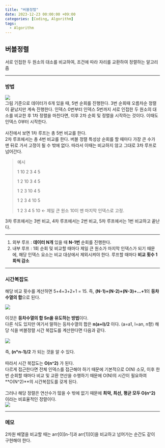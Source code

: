 ```yaml
---
title: "버블정렬"
date: 2023-12-23 00:00:00 +09:00
categories: [Coding, Algorithm]
tags:
  - Algorithm
---
```


## 버블정렬
서로 인접한 두 원소의 대소를 비교하여, 조건에 따라 자리를 교환하여 정렬하는 알고리즘

***

### 방법

![](https://velog.velcdn.com/images/doyeong0526/post/a6390d19-befb-4de9-8bc4-9e3ca7e406e9/image.png)
<br/>
그림 기준으로 데이터가 6개 있을 때, 5번 순회를 진행한다. 3번 순회때 오름차순 정렬이 끝났지만 계속 진행한다. 인덱스 0번부터 인덱스 5번까지 서로 인접한 두 원소의 대소를 비교한 후 1차 정렬을 마친다면, 이후 2차 순회 및 정렬을 시작하는 것이다. 이때도 인덱스 0부터 시작한다. <br/><br/>
사진에서 보면 1차 루프는 총 5번 비교를 한다.<br/>
2차 루프에서는 총 4번 비교를 한다. 버블 정렬 특성상 순회를 할 때마다 가장 큰 수가 맨 뒤로 가서 고정이 될 수 밖에 없다. 따라서 이때는 비교하지 않고 그대로 3차 루프로 넘어간다.

> 예시
>
> 1 10 2 3 4 5 
>
> 1 2 10 3 4 5
> 
> 1 2 3 10 4 5
> 
> 1 2 3 4 10 5
> 
> 1 2 3 4 5 10 ← 제일 큰 원소 10이 맨 마지막 인덱스로 고정.
 
3차 루프에서는 3번 비교, 4차 루프에서는 2번 비교, 5차 루프에서는 1번 비교하고 끝난다.

***

1. 외부 루프 : **데이터 N개** 있을 때 **N-1번** 순회를 진행한다.
2. 내부 루프 : 1회 순회 및 비교할 때마다 제일 큰 원소가 마지막 인덱스가 되기 때문에, 해당 인덱스 요소는 비교 대상에서 제외시켜야 한다. 루프할 때마다 **비교 횟수 1회씩 감소**

***

### 시간복잡도

해당 비교 횟수를 계산하면 5+4+3+2+1 = 15. 즉, **(N-1)+(N-2)+(N-3)+...+1**의 **등차수열의 합**으로 된다.

![](https://velog.velcdn.com/images/doyeong0526/post/80177c6f-df22-498c-9cf9-c38313e2febf/image.png)
<br/><br/>
이것은 **등차수열의 합 Sn을 유도하는 방법**이다.<br/> 
다른 식도 있지만 여기서 말하는 등차수열의 합은 **n(a+l)/2** 이다. (a=a1, l=an, n항) 해당 식을 버블정렬 시간 복잡도를 계산한다면 다음과 같다.<br/>
<br/>
![](https://velog.velcdn.com/images/doyeong0526/post/a42534c3-6061-4dd2-91a7-62c34aa12808/image.png)
<br/><br/>
즉, **(n*n-1)/2** 가 되는 것을 알 수 있다.<br/>
<br/>
따라서 시간 복잡도는 **O(n^2)** 가 된다. <br/>
다르게 접근한다면 전체 인덱스를 접근해야 하기 때문에 기본적으로 O(N) 소모, 이후 한번 순회할 때마다 비교 및 교환 연산을 수행하기 때문에 O(N)의 시간이 필요하여 **O(N^2)**의 시간복잡도를 갖게 된다.<br/>
<br/>
그러나 해당 정렬은 연산수가 많을 수 밖에 없기 때문에 **최악, 최선, 평균 모두 O(n^2)** 이라는 비효율적인 정렬이다.
<br/>
![](https://velog.velcdn.com/images/doyeong0526/post/6026e701-00a9-4946-a415-62e7067b05bc/image.png)

***

### 메모
2차원 배열을 비교할 때는 arr[0][n-1]과 arr[1][0]을 비교하고 넘어가는 순간도 같이 구현해야 한다.
